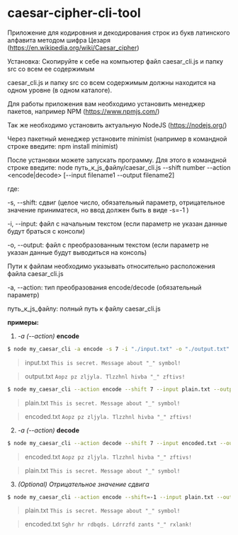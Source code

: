 # caesar-cipher-cli-tool

Приложение для кодировния и декодирования строк из букв латинского алфавита методом шифра Цезаря (https://en.wikipedia.org/wiki/Caesar_cipher)

Установка:
Скопируйте к себе на компьютер файл caesar_cli.js и папку src cо всем ее содержимым

caesar_cli.js и папку src со всем содержимым должны находится на одном уровне (в одном каталоге).

Для работы приложения вам необходимо установить менеджер пакетов, например NPM (https://www.npmjs.com/)

Так же необходимо установить актуальную NodeJS (https://nodejs.org/)

Через пакетный менеджер установите minimist (например в командной строке введите: 
npm install minimist)

После установки можете запускать программу. Для этого в командной строке введите:
node путь_к_js_файлу/сaesar_cli.js --shift number --action <encode|decode> [--input filename1 --output filename2]

где: 

-s, --shift: сдвиг (целое число, обязательный параметр, отрицательное значение приниматеся, но ввод должен быть в виде -s=-1 )

-i, --input: файл с начальным текстом (если параметр не указан данные будут браться с консоли)

-o, --output: файл с преобразованным текстом (если параметр не указан данные будут выводиться на консоль)

Пути к файлам необходимо указывать относительно расположения файла сaesar_cli.js

-a, --action: тип преобразования encode/decode (обязательный параметр)

путь_к_js_файлу: полный путь к файлу сaesar_cli.js



**примеры:**  
1. _-a (--action)_ **encode**

```bash
$ node my_caesar_cli -a encode -s 7 -i "./input.txt" -o "./output.txt"
```
> input.txt
> `This is secret. Message about "_" symbol!`

> output.txt
> `Aopz pz zljyla. Tlzzhnl hivba "_" zftivs!`

```bash
$ node my_caesar_cli --action encode --shift 7 --input plain.txt --output encoded.txt
```
> plain.txt
> `This is secret. Message about "_" symbol!`

> encoded.txt
> `Aopz pz zljyla. Tlzzhnl hivba "_" zftivs!`

2. _-a (--action)_  **decode**  

```bash
$ node my_caesar_cli --action decode --shift 7 --input encoded.txt --output plain.txt
```

> encoded.txt
> `Aopz pz zljyla. Tlzzhnl hivba "_" zftivs!`

> plain.txt
> `This is secret. Message about "_" symbol!`

3. _(Optional) Отрицательное значение сдвига_

```bash
$ node my_caesar_cli --action encode --shift=-1 --input plain.txt --output encoded.txt
```

> plain.txt
> `This is secret. Message about "_" symbol!`

> encoded.txt
> `Sghr hr rdbqds. Ldrrzfd zants "_" rxlank!`

